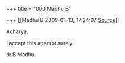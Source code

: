 +++
title = "000 Madhu B"

+++
[[Madhu B	2009-01-13, 17:24:07 [Source](https://groups.google.com/g/bvparishat/c/H4wpaeg-Ld4)]]



Acharya,

I accept this attempt surely.

dr.B.Madhu.

